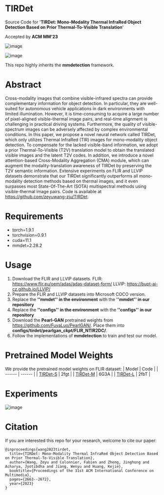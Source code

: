 # TIRDet
Source Code for '**TIRDet: Mono-Modality Thermal InfraRed Object Detection Based on Prior Thermal-To-Visible Translation**' 

Accepted by **ACM MM'23**

![image](https://github.com/zeyuwang-zju/TIRDet/assets/112078495/78f6c706-8b9b-4be2-909b-87b778d7a074)

![image](https://github.com/zeyuwang-zju/TIRDet/assets/112078495/8ff7acff-10ad-4e64-b7d4-303ef13c8aef)


This repo highly inherits the **mmdetection** framework.

# Abstract
Cross-modality images that combine visible-infrared spectra can provide complementary information for object detection. In particular, they are well-suited for autonomous vehicle applications in dark environments with limited illumination. However, it is time-consuming to acquire a large number of pixel-aligned visible-thermal image pairs, and real-time alignment is challenging in practical driving systems. Furthermore, the quality of visible-spectrum images can be adversely affected by complex environmental conditions. In this paper, we propose a novel neural network called TIRDet, which only utilizes Thermal InfraRed (TIR) images for mono-modality object detection. To compensate for the lacked visible-band information, we adopt a prior Thermal-To-Visible (T2V) translation model to obtain the translated visible images and the latent T2V codes. In addition, we introduce a novel attention-based Cross-Modality Aggregation (CMA) module, which can augment the modality-translation awareness of TIRDet by preserving the T2V semantic information. Extensive experiments on FLIR and LLVIP datasets demonstrate that our TIRDet significantly outperforms all mono-modality detection methods based on thermal images, and it even surpasses most State-Of-The-Art (SOTA) multispectral methods using visible-thermal image pairs. Code is available at https://github.com/zeyuwang-zju/TIRDet.

# Requirements
- torch=1.9.1 
- torchvision=0.9.1 
- cuda=11.1
- mmdet=2.28.2

# Usage

1. Download the FLIR and LLVIP datasets.
    FLIR: https://www.flir.eu/oem/adas/adas-dataset-form/
  LLVIP: https://bupt-ai-cz.github.io/LLVIP/
2. Prepare the FLIR and LLVIP datasets into Microsoft COCO version.
3. Replace the **''mmdet'' in the environment** with the **''mmdet'' in our repository**
4. Replace the **''configs'' in the environment** with the **''configs'' in our repository**
5. Download the **Pearl-GAN** pretrained weights from https://github.com/FuyaLuo/PearlGAN/. Place them into **configs/tirdet/pearlgan_ckpt/FLIR_NTIR2DC/**.
6. Follow the implementations of **mmdetection** to train and test our model.

# Pretrained Model Weights
We provide the pretrained model weights on FLIR dataset:
| Model | Code |
| ------ | ------ |
| [TIRDet-S](https://pan.baidu.com/s/1jWAOQuaTo_KI67Cywjj6Yg?pwd=2fgt) | 2fgt |
| [TIRDet-M](https://pan.baidu.com/s/1xr7cKKhvO2RePFtf9SwhQA?pwd=6G3A) | 6G3A |
| [TIRDet-L](https://pan.baidu.com/s/10ORSldZot8_1z2sytE8RLA?pwd=2fbT) | 2fbT |


# Experiments

![image](https://github.com/zeyuwang-zju/TIRDet/assets/112078495/02a03c1b-e473-49e5-97b1-3dd2d312bc8f)

# Citation

If you are interested this repo for your research, welcome to cite our paper:

```
@inproceedings{wang2023tirdet,
  title={TIRDet: Mono-Modality Thermal InfraRed Object Detection Based on Prior Thermal-To-Visible Translation},
  author={Wang, Zeyu and Colonnier, Fabien and Zheng, Jinghong and Acharya, Jyotibdha and Jiang, Wenyu and Huang, Kejie},
  booktitle={Proceedings of the 31st ACM International Conference on Multimedia},
  pages={2663--2672},
  year={2023}
}
```

